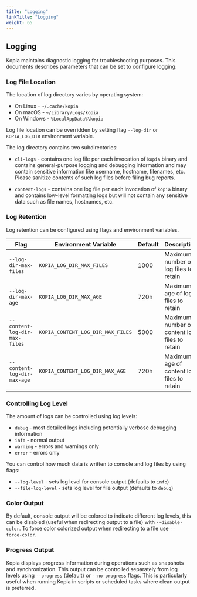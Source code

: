 ```yaml
---
title: "Logging"
linkTitle: "Logging"
weight: 65
---
```


## Logging

Kopia maintains diagnostic logging for troubleshooting purposes. This documents describes parameters that can be set to configure logging:

### Log File Location

The location of log directory varies by operating system:

* On Linux - `~/.cache/kopia`
* On macOS - `~/Library/Logs/kopia`
* On Windows - `%LocalAppData%\kopia`

Log file location can be overridden by setting flag `--log-dir` or `KOPIA_LOG_DIR` environment
variable.

The log directory contains two subdirectories:

* `cli-logs` - contains one log file per each invocation of `kopia` binary and contains general-purpose logging and debugging information and may contain sensitive information like username, hostname, filenames, etc. Please sanitize contents of such log files before filing bug reports.

* `content-logs` - contains one log file per each invocation of `kopia` binary and contains low-level formatting logs but will not contain any sensitive data such as file names, hostnames, etc.

### Log Retention

Log retention can be configured using flags and environment variables.

| Flag                              | Environment Variable         | Default | Description
| --------------------------------- | ---------------------------- | ------- | --------------
| `--log-dir-max-files`             | `KOPIA_LOG_DIR_MAX_FILES`    | 1000    | Maximum number of log files to retain |
| `--log-dir-max-age`               | `KOPIA_LOG_DIR_MAX_AGE`      | 720h    | Maximum age of log files to retain |
| `--content-log-dir-max-files`     | `KOPIA_CONTENT_LOG_DIR_MAX_FILES` | 5000 | Maximum number of content log files to retain | 
| `--content-log-dir-max-age`       | `KOPIA_CONTENT_LOG_DIR_MAX_AGE` | 720h | Maximum age of content log files to retain |

### Controlling Log Level

The amount of logs can be controlled using log levels:

* `debug` - most detailed logs including potentially verbose debugging information
* `info` - normal output
* `warning` - errors and warnings only
* `error` - errors only

You can control how much data is written to console and log files by using flags:

* `--log-level` - sets log level for console output (defaults to `info`)
* `--file-log-level` - sets log level for file output (defaults to `debug`)

### Color Output

By default, console output will be colored to indicate different log levels, this can be disabled (useful when redirecting output to a file) with `--disable-color`. To force color colorized output when redirecting to a file use `--force-color`.

### Progress Output

Kopia displays progress information during operations such as snapshots and synchronization. This output can be controlled separately from log levels using `--progress` (default) or `--no-progress` flags. This is particularly useful when running Kopia in scripts or scheduled tasks where clean output is preferred.

